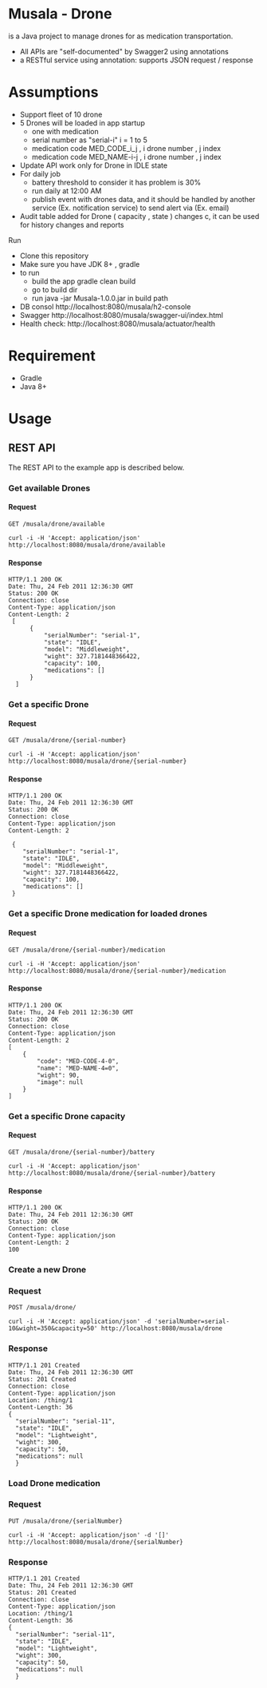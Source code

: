 # Musala - Drone

 is a Java project to manage drones for as medication transportation.

- All APIs are "self-documented" by Swagger2 using annotations
- a RESTful service using annotation: supports JSON request / response

# Assumptions
- Support fleet of 10 drone
- 5 Drones will be loaded in app startup 
  - one with medication 
  - serial number as "serial-i" i = 1 to 5
  - medication code MED_CODE_i_j , i drone number , j index
  - medication code MED_NAME-i-j , i drone number , j index
- Update API work only for Drone in IDLE state
- For daily job 
  - battery threshold to consider it has problem is 30% 
  - run daily at 12:00 AM
  - publish event with drones data, and it should be handled by another service (Ex. notification service) to send alert via (Ex. email)
- Audit table added for Drone ( capacity , state ) changes c, it can be used for history changes and reports 

Run 
- Clone this repository
- Make sure you have JDK 8+ , gradle
- to run
  - build the app gradle clean build
  - go to build dir 
  - run java -jar  Musala-1.0.0.jar in build path
- DB consol http://localhost:8080/musala/h2-console 
- Swagger http://localhost:8080/musala/swagger-ui/index.html
- Health check: http://localhost:8080/musala/actuator/health

# Requirement 
- Gradle
- Java 8+ 
# Usage
## REST API

The REST API to the example app is described below.

### Get available Drones

#### Request

`GET /musala/drone/available`

    curl -i -H 'Accept: application/json' http://localhost:8080/musala/drone/available

#### Response

    HTTP/1.1 200 OK
    Date: Thu, 24 Feb 2011 12:36:30 GMT
    Status: 200 OK
    Connection: close
    Content-Type: application/json
    Content-Length: 2
     [
          {
              "serialNumber": "serial-1",
              "state": "IDLE",
              "model": "Middleweight",
              "wight": 327.7181448366422,
              "capacity": 100,
              "medications": []
          }
      ]
   
    

### Get a specific Drone

#### Request

`GET /musala/drone/{serial-number}`

    curl -i -H 'Accept: application/json' http://localhost:8080/musala/drone/{serial-number}

#### Response

    HTTP/1.1 200 OK
    Date: Thu, 24 Feb 2011 12:36:30 GMT
    Status: 200 OK
    Connection: close
    Content-Type: application/json
    Content-Length: 2

     {
        "serialNumber": "serial-1",
        "state": "IDLE",
        "model": "Middleweight",
        "wight": 327.7181448366422,
        "capacity": 100,
        "medications": []
     }
    
### Get a specific Drone medication for loaded drones

#### Request

`GET /musala/drone/{serial-number}/medication`

    curl -i -H 'Accept: application/json' http://localhost:8080/musala/drone/{serial-number}/medication

#### Response

    HTTP/1.1 200 OK
    Date: Thu, 24 Feb 2011 12:36:30 GMT
    Status: 200 OK
    Connection: close
    Content-Type: application/json
    Content-Length: 2
    [
        {
            "code": "MED-CODE-4-0",
            "name": "MED-NAME-4=0",
            "wight": 90,
            "image": null
        }
    ]
    
### Get a specific Drone capacity
#### Request

`GET /musala/drone/{serial-number}/battery`

    curl -i -H 'Accept: application/json' http://localhost:8080/musala/drone/{serial-number}/battery

#### Response

    HTTP/1.1 200 OK
    Date: Thu, 24 Feb 2011 12:36:30 GMT
    Status: 200 OK
    Connection: close
    Content-Type: application/json
    Content-Length: 2
    100
    

### Create a new Drone

### Request

`POST /musala/drone/`

    curl -i -H 'Accept: application/json' -d 'serialNumber=serial-10&wight=350&capacity=50' http://localhost:8080/musala/drone

### Response

    HTTP/1.1 201 Created
    Date: Thu, 24 Feb 2011 12:36:30 GMT
    Status: 201 Created
    Connection: close
    Content-Type: application/json
    Location: /thing/1
    Content-Length: 36
    {
      "serialNumber": "serial-11",
      "state": "IDLE",
      "model": "Lightweight",
      "wight": 300,
      "capacity": 50,
      "medications": null
      }
### Load Drone medication

### Request

`PUT /musala/drone/{serialNumber}`

    curl -i -H 'Accept: application/json' -d '[]' http://localhost:8080/musala/drone/{serialNumber}

### Response

    HTTP/1.1 201 Created
    Date: Thu, 24 Feb 2011 12:36:30 GMT
    Status: 201 Created
    Connection: close
    Content-Type: application/json
    Location: /thing/1
    Content-Length: 36
    {
      "serialNumber": "serial-11",
      "state": "IDLE",
      "model": "Lightweight",
      "wight": 300,
      "capacity": 50,
      "medications": null
      }
  
  




    
